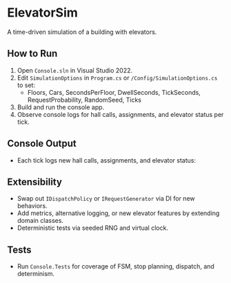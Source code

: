 # ElevatorSim

A time-driven simulation of a building with elevators.

## How to Run

1. Open `Console.sln` in Visual Studio 2022.
2. Edit `SimulationOptions` in `Program.cs` or `/Config/SimulationOptions.cs` to set:
   - Floors, Cars, SecondsPerFloor, DwellSeconds, TickSeconds, RequestProbability, RandomSeed, Ticks
3. Build and run the console app.
4. Observe console logs for hall calls, assignments, and elevator status per tick.

## Console Output

- Each tick logs new hall calls, assignments, and elevator status:

## Extensibility

- Swap out `IDispatchPolicy` or `IRequestGenerator` via DI for new behaviors.
- Add metrics, alternative logging, or new elevator features by extending domain classes.
- Deterministic tests via seeded RNG and virtual clock.

## Tests

- Run `Console.Tests` for coverage of FSM, stop planning, dispatch, and determinism.
